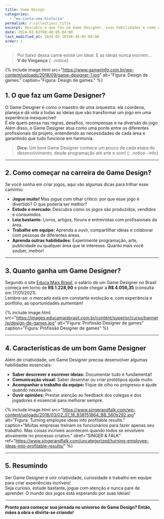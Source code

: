 ```yaml
---
title: Game Design
categories: 
  - "me-conta-uma-historia"
permalink: /:collection/:title
excerpt: Descubra o que faz um Game Designer, suas habilidades e como começar nessa carreira criativa!
date: 2024-03-02T08:48:05-04:00
last_modified_at: 2024-02-10T08:48:05-04:00
order: 1
---
```


> Por baixo dessa carne existe um ideal. E as ideias nunca morrem...  
> **V de Vingança**
{: .notice}

{% include image.html
    src="https://www.gamerinfo.com.br/wp-content/uploads/2018/09/game-designer-1.jpg"
    alt="Figura: Design de games."
    caption="Figura: Design de games."
%}

## 1. O que faz um Game Designer?

O Game Designer é como o maestro de uma orquestra: ele coordena, planeja e dá vida a todas as ideias que vão transformar um jogo em uma experiência inesquecível!  
É ele quem pensa nas regras, desafios, recompensas e na diversão do jogo.  
Além disso, o Game Designer atua como uma ponte entre os diferentes profissionais do projeto, entendendo as necessidades de cada área e garantindo que tudo funcione em harmonia.

> **Dica:** Um bom Game Designer conhece um pouco de cada etapa do desenvolvimento, desde programação até arte e som!
{: .notice--info}

---

## 2. Como começar na carreira de Game Design?

Se você sonha em criar jogos, aqui vão algumas dicas para trilhar esse caminho:

- **Jogue muito!** Mas jogue com olhar crítico: por que esse jogo é divertido? O que poderia ser melhor?
- **Estude o mercado:** Descubra como os jogos são produzidos, vendidos e consumidos.
- **Leia bastante:** Livros, artigos, fóruns e entrevistas com profissionais da área.
- **Trabalhe em equipe:** Aprenda a ouvir, compartilhar ideias e colaborar com pessoas de diferentes áreas.
- **Aprenda outras habilidades:** Experimente programação, arte, publicidade ou qualquer área que te interesse. Quanto mais você souber, melhor!

---

## 3. Quanto ganha um Game Designer?

Segundo o site [Educa Mais Brasil](https://www.educamaisbrasil.com.br), o salário de um Game Designer no Brasil começa em torno de **R$ 1.228,90** e pode chegar a **R$ 4.056,35** (consulta em 17/01/2021).  
Lembre-se: o mercado está em constante evolução e, com experiência e portfólio, as oportunidades aumentam!

{% include image.html
    src="https://images.educamaisbrasil.com.br/content/superior/curso/banner/p/design-de-games.jpg"
    alt="Figura: Profissão Designer de games"
    caption="Figura: Profissão Designer de games"
%}

---

## 4. Características de um bom Game Designer

Além de criatividade, um Game Designer precisa desenvolver algumas habilidades essenciais:

- **Saber descrever e escrever ideias:** Documentar tudo é fundamental!
- **Comunicação visual:** Saber desenhar ou criar protótipos ajuda muito.
- **Acompanhar o trabalho da equipe:** Fique de olho no progresso e ajude quando necessário.
- **Ouvir opiniões:** Prestar atenção ao feedback dos colegas e dos jogadores é essencial para melhorar sempre.

{% include image.html
    src="https://www.singerandfalk.com/wp-content/uploads/2018/03/02_07_18_838151864_BB_560x292.jpg"
    alt="Figura: Turning employee ideas into profitable results."
    caption="Muitas empresas treinam os funcionários para fazer apenas seu trabalho. Mas coisas incríveis acontecem quando todos se envolvem ativamente no processo criativo."
    idref="SINGER & FALK"
    ref="https://www.singerandfalk.com/uncategorized/turning-employee-ideas-into-profitable-results/"
%}

---

## 5. Resumindo

Ser Game Designer é unir criatividade, curiosidade e trabalho em equipe para criar experiências incríveis!  
Seja curioso, estude bastante, jogue com atenção e nunca pare de aprender. O mundo dos jogos está esperando por suas ideias!

---

**Pronto para começar sua jornada no universo do Game Design? Então, mãos à obra e divirta-se criando!**